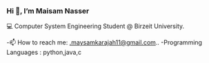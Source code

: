 ### Hi  👋, I’m Maisam Nasser





<!--
**MaysamNasser-CSE/MaysamNasser-CSE** is a ✨ _special_ ✨ repository because its `README.md` (this file) appears on your GitHub profile.

Here are some ideas to get you started:

- 💻 Computer System Engineering Student @ Birzeit University.
- 🌱 I’m currently learning ...
- 👯 I’m looking to collaborate on ...
- 🤔 I’m looking for help with ...
- 💬 Ask me about ...
- 📫 How to reach me: .maysamkarajah11@gmail.com..
- 😄 Pronouns: ...
- ⚡ Fun fact: ...
--> 💻 Computer System Engineering Student @ Birzeit University.
-📫 How to reach me: .maysamkarajah11@gmail.com..
-Programming Languages : python,java,c
